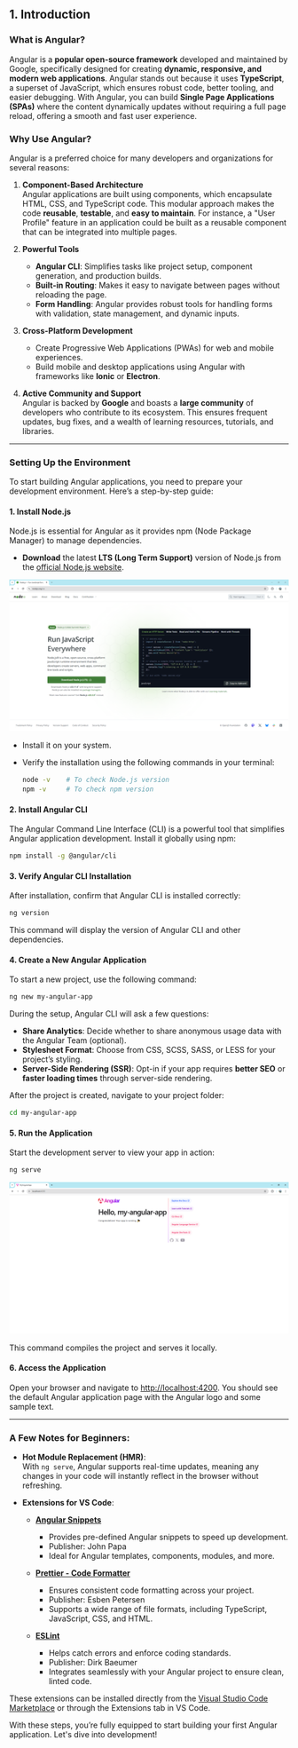 ## 1. Introduction

### What is Angular?  
Angular is a **popular open-source framework** developed and maintained by Google, specifically designed for creating **dynamic, responsive, and modern web applications**. Angular stands out because it uses **TypeScript**, a superset of JavaScript, which ensures robust code, better tooling, and easier debugging. With Angular, you can build **Single Page Applications (SPAs)** where the content dynamically updates without requiring a full page reload, offering a smooth and fast user experience.  

### Why Use Angular?  
Angular is a preferred choice for many developers and organizations for several reasons:  

1. **Component-Based Architecture**  
   Angular applications are built using components, which encapsulate HTML, CSS, and TypeScript code. This modular approach makes the code **reusable**, **testable**, and **easy to maintain**. For instance, a "User Profile" feature in an application could be built as a reusable component that can be integrated into multiple pages.  

2. **Powerful Tools**  
   - **Angular CLI**: Simplifies tasks like project setup, component generation, and production builds.  
   - **Built-in Routing**: Makes it easy to navigate between pages without reloading the page.  
   - **Form Handling**: Angular provides robust tools for handling forms with validation, state management, and dynamic inputs.

3. **Cross-Platform Development**  
   - Create Progressive Web Applications (PWAs) for web and mobile experiences.  
   - Build mobile and desktop applications using Angular with frameworks like **Ionic** or **Electron**.

4. **Active Community and Support**  
   Angular is backed by **Google** and boasts a **large community** of developers who contribute to its ecosystem. This ensures frequent updates, bug fixes, and a wealth of learning resources, tutorials, and libraries.

---

### Setting Up the Environment  

To start building Angular applications, you need to prepare your development environment. Here’s a step-by-step guide:  

#### 1. Install Node.js
Node.js is essential for Angular as it provides npm (Node Package Manager) to manage dependencies.  

- **Download** the latest **LTS (Long Term Support)** version of Node.js from the [official Node.js website](https://nodejs.org/).

<kbd>![node](/images/introduction/node-install.png)</kbd>

- Install it on your system.  
- Verify the installation using the following commands in your terminal:  

   ```bash
   node -v    # To check Node.js version
   npm -v     # To check npm version
   ```

#### 2. **Install Angular CLI**  
The Angular Command Line Interface (CLI) is a powerful tool that simplifies Angular application development. Install it globally using npm:  

   ```bash
   npm install -g @angular/cli
   ```

#### 3. **Verify Angular CLI Installation**  
After installation, confirm that Angular CLI is installed correctly:  

   ```bash
   ng version
   ```

This command will display the version of Angular CLI and other dependencies.  

#### 4. **Create a New Angular Application**  
To start a new project, use the following command:  

   ```bash
   ng new my-angular-app
   ```

During the setup, Angular CLI will ask a few questions:  
- **Share Analytics**: Decide whether to share anonymous usage data with the Angular Team (optional).  
- **Stylesheet Format**: Choose from CSS, SCSS, SASS, or LESS for your project’s styling.  
- **Server-Side Rendering (SSR)**: Opt-in if your app requires **better SEO** or **faster loading times** through server-side rendering.

After the project is created, navigate to your project folder:  

   ```bash
   cd my-angular-app
   ```

#### 5. **Run the Application**  
Start the development server to view your app in action:  

   ```bash
   ng serve
   ```

<kbd>![node](/images/introduction/run-app.png)</kbd>

This command compiles the project and serves it locally.  

#### 6. **Access the Application**  
Open your browser and navigate to [http://localhost:4200](http://localhost:4200). You should see the default Angular application page with the Angular logo and some sample text.

---

### A Few Notes for Beginners:  

- **Hot Module Replacement (HMR)**:  
   With `ng serve`, Angular supports real-time updates, meaning any changes in your code will instantly reflect in the browser without refreshing.

- **Extensions for VS Code**:  

   - **[Angular Snippets](https://marketplace.visualstudio.com/items?itemName=johnpapa.Angular2)**
     - Provides pre-defined Angular snippets to speed up development.
     - Publisher: John Papa  
     - Ideal for Angular templates, components, modules, and more.

   - **[Prettier - Code Formatter](https://marketplace.visualstudio.com/items?itemName=esbenp.prettier-vscode)**
     - Ensures consistent code formatting across your project.
     - Publisher: Esben Petersen  
     - Supports a wide range of file formats, including TypeScript, JavaScript, CSS, and HTML.

   - **[ESLint](https://marketplace.visualstudio.com/items?itemName=dbaeumer.vscode-eslint)**
     - Helps catch errors and enforce coding standards.
     - Publisher: Dirk Baeumer  
     - Integrates seamlessly with your Angular project to ensure clean, linted code.

These extensions can be installed directly from the [Visual Studio Code Marketplace](https://marketplace.visualstudio.com/vscode) or through the Extensions tab in VS Code.

With these steps, you’re fully equipped to start building your first Angular application. Let's dive into development!
